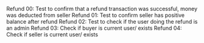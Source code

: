 Refund 00: Test to confirm that a refund transaction was successful,
			money was deducted from seller
Refund 01: Test to confirm seller has positive balance after refund
Refund 02: Test to check if the user doing the refund is an admin
Refund 03: Check if buyer is current user/ exists
Refund 04: Check if seller is current user/ exists 